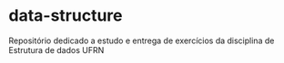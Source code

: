 # data-structure
Repositório dedicado a estudo e entrega de exercícios da disciplina de Estrutura de dados UFRN
